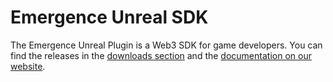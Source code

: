 # Emergence Unreal SDK
The Emergence Unreal Plugin is a Web3 SDK for game developers. You can find the releases in the [downloads section](https://github.com/CrucibleNetworksLtd/EmergenceSDKUnreal/releases/) and the [documentation on our website](https://docs.crucible.network/).
